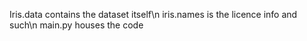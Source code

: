 Iris.data contains the dataset itself\n
iris.names is the licence info and such\n
main.py houses the code
